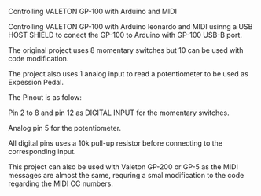 Controlling VALETON GP-100 with Arduino and MIDI

Controlling VALETON GP-100 with Arduino leonardo and MIDI usinng a USB HOST SHIELD to conect the GP-100 to Arduino with GP-100 USB-B port.

The original project uses 8 momentary switches but 10 can be used with code modification.

The project also uses 1 analog input to read a potentiometer to be used as Expession Pedal.

The Pinout is as folow:

Pin 2 to 8 and pin 12 as DIGITAL INPUT for the momentary switches.

Analog pin 5 for the potentiometer.

All digital pins uses a 10k pull-up resistor before connecting to the corresponding input.

This project can also be used with Valeton GP-200 or GP-5 as the MIDI messages are almost the same, requring a smal modification to the code regarding the MIDI CC numbers.
